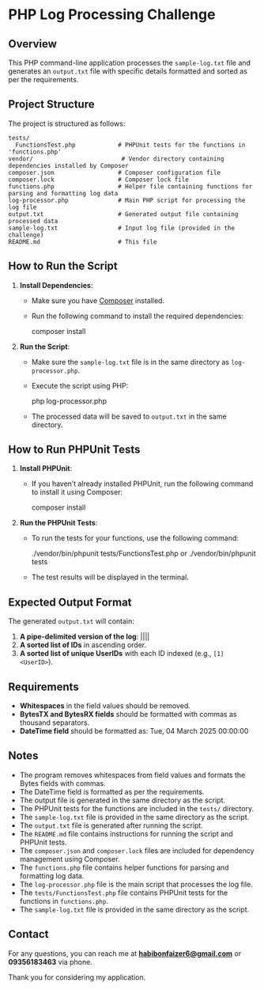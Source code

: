 
# PHP Log Processing Challenge

## Overview
This PHP command-line application processes the `sample-log.txt` file and generates an `output.txt` file with specific details formatted and sorted as per the requirements.

## Project Structure
The project is structured as follows:
```
tests/
  FunctionsTest.php            # PHPUnit tests for the functions in 'functions.php'
vendor/                         # Vendor directory containing dependencies installed by Composer
composer.json                  # Composer configuration file
composer.lock                  # Composer lock file
functions.php                  # Helper file containing functions for parsing and formatting log data
log-processor.php              # Main PHP script for processing the log file
output.txt                     # Generated output file containing processed data
sample-log.txt                 # Input log file (provided in the challenge)
README.md                      # This file
```

## How to Run the Script
1. **Install Dependencies**:
   - Make sure you have [Composer](https://getcomposer.org/) installed.
   - Run the following command to install the required dependencies:

     composer install
 
2. **Run the Script**:
   - Make sure the `sample-log.txt` file is in the same directory as `log-processor.php`.
   - Execute the script using PHP:

     php log-processor.php

   - The processed data will be saved to `output.txt` in the same directory.

## How to Run PHPUnit Tests
1. **Install PHPUnit**:
   - If you haven’t already installed PHPUnit, run the following command to install it using Composer:
   
     composer install

2. **Run the PHPUnit Tests**:
   - To run the tests for your functions, use the following command:

     ./vendor/bin/phpunit tests/FunctionsTest.php or  ./vendor/bin/phpunit tests
    
   - The test results will be displayed in the terminal.

## Expected Output Format
The generated `output.txt` will contain:
1. **A pipe-delimited version of the log**: <UserID>|<BytesTX>|<BytesRX>|<DateTime>|<ID>
2. **A sorted list of IDs** in ascending order.
3. **A sorted list of unique UserIDs** with each ID indexed (e.g., `[1] <UserID>`).

## Requirements
- **Whitespaces** in the field values should be removed.
- **BytesTX and BytesRX fields** should be formatted with commas as thousand separators.
- **DateTime field** should be formatted as: Tue, 04 March 2025 00:00:00



## Notes
- The program removes whitespaces from field values and formats the Bytes fields with commas.
- The DateTime field is formatted as per the requirements.
- The output file is generated in the same directory as the script.
- The PHPUnit tests for the functions are included in the `tests/` directory.
- The `sample-log.txt` file is provided in the same directory as the script.
- The `output.txt` file is generated after running the script.
- The `README.md` file contains instructions for running the script and PHPUnit tests.
- The `composer.json` and `composer.lock` files are included for dependency management using Composer.
- The `functions.php` file contains helper functions for parsing and formatting log data.
- The `log-processor.php` file is the main script that processes the log file.
- The `tests/FunctionsTest.php` file contains PHPUnit tests for the functions in `functions.php`.
- The `sample-log.txt` file is provided in the same directory as the script.


## Contact
For any questions, you can reach me at **habibonfaizer6@gmail.com** or **09356183463** via phone.

Thank you for considering my application.